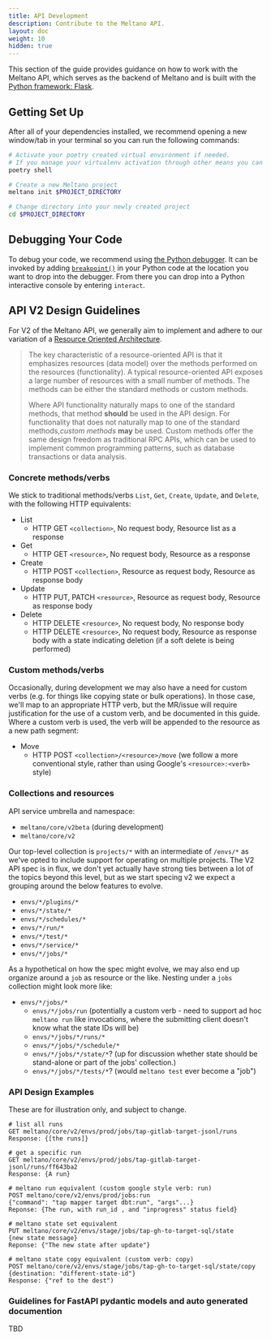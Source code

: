 ```yaml
---
title: API Development
description: Contribute to the Meltano API.
layout: doc
weight: 10
hidden: true
---
```


This section of the guide provides guidance on how to work with the Meltano API, which serves as the backend of Meltano and is built with the [Python framework: Flask](https://github.com/pallets/flask).

## Getting Set Up

After all of your dependencies installed, we recommend opening a new window/tab in your terminal so you can run the following commands:

```bash
# Activate your poetry created virtual environment if needed.
# If you manage your virtualenv activation through other means you can omit this command.
poetry shell

# Create a new Meltano project
meltano init $PROJECT_DIRECTORY

# Change directory into your newly created project
cd $PROJECT_DIRECTORY
```

## Debugging Your Code

To debug your code, we recommend using [the Python debugger](https://docs.python.org/3/library/pdb.html). It can be invoked by adding [`breakpoint()`](https://docs.python.org/3/library/functions.html#breakpoint) in your Python code at the location you want to drop into the debugger. From there you can drop into a Python interactive console by entering `interact`.

## API V2 Design Guidelines

For V2 of the Meltano API, we generally aim to implement and adhere to our variation of a [Resource Oriented Architecture](https://cloud.google.com/apis/design/resources).

> The key characteristic of a resource-oriented API is that it emphasizes resources (data model) over the methods performed on the resources (functionality).
> A typical resource-oriented API exposes a large number of resources with a small number of methods.
> The methods can be either the standard methods or custom methods.
>
> Where API functionality naturally maps to one of the standard methods, that method **should** be used in the API design.
> For functionality that does not naturally map to one of the standard methods,*custom methods* **may** be used.
> Custom methods offer the same design freedom as traditional RPC APIs, which can be used to implement common programming patterns, such as database transactions or data analysis.

### Concrete methods/verbs

We stick to traditional methods/verbs `List`, `Get`, `Create`, `Update`, and `Delete`, with the following HTTP equivalents:

- List
  - HTTP GET `<collection>`, No request body, Resource list as a response
- Get
  - HTTP GET `<resource>`, No request body, Resource as a response
- Create
  - HTTP POST `<collection>`, Resource as request body, Resource as response body
- Update
  - HTTP PUT, PATCH `<resource>`, Resource as request body, Resource as response body
- Delete
  - HTTP DELETE `<resource>`, No request body, No response body
  - HTTP DELETE `<resource>`, No request body, Resource as response body with a state indicating deletion (if a soft delete is being performed)

### Custom methods/verbs

Occasionally, during development we may also have a need for custom verbs (e.g. for things like copying state or bulk operations).
In those case, we'll map to an appropriate HTTP verb, but the MR/issue will require justification for the use of a custom verb, and be documented in this guide.
Where a custom verb is used, the verb will be appended to the resource as a new path segment:

- Move
  - HTTP POST `<collection>/<resource>/move` (we follow a more conventional style, rather than using Google's `<resource>:<verb>` style)

### Collections and resources

API service umbrella and namespace:

 - `meltano/core/v2beta` (during development)
 - `meltano/core/v2`

Our top-level collection is `projects/*` with an intermediate of `/envs/*` as we've opted to include support for operating on multiple projects.
The V2 API spec is in flux, we don't yet actually have strong ties between a lot of the topics beyond this level, but as we start specing v2 we expect a grouping around the below features to evolve.

- `envs/*/plugins/*`
- `envs/*/state/*`
- `envs/*/schedules/*`
- `envs/*/run/*`
- `envs/*/test/*`
- `envs/*/service/*`
- `envs/*/jobs/*`

As a hypothetical on how the spec might evolve, we may also end up organize around a `job` as resource or the like. Nesting under a `jobs` collection might look more like:

- `envs/*/jobs/*`
  - `envs/*/jobs/run` (potentially a custom verb - need to support ad hoc `meltano run`  like invocations, where the submitting client doesn't know what the state IDs will be)
  - `envs/*/jobs/*/runs/*`
  - `envs/*/jobs/*/schedule/*`
  - `envs/*/jobs/*/state/*`? (up for discussion whether state should be stand-alone or part of the jobs' collection.)
  - `envs/*/jobs/*/tests/*`? (would `meltano test` ever become a "job")

### API Design Examples

These are for illustration only, and subject to change.

```
# list all runs
GET meltano/core/v2/envs/prod/jobs/tap-gitlab-target-jsonl/runs
Response: {[the runs]}

# get a specific run
GET meltano/core/v2/envs/prod/jobs/tap-gitlab-target-jsonl/runs/ff643ba2
Response: {A run}

# meltano run equivalent (custom google style verb: run)
POST meltano/core/v2/envs/prod/jobs:run
{"command": "tap mapper target dbt:run", "args"...}
Reponse: {The run, with run_id , and "inprogress" status field}

# meltano state set equivalent
PUT meltano/core/v2/envs/stage/jobs/tap-gh-to-target-sql/state
{new state message}
Reponse: {"The new state after update"}

# meltano state copy equivalent (custom verb: copy)
POST meltano/core/v2/envs/stage/jobs/tap-gh-to-target-sql/state/copy
{destination: "different-state-id"}
Response: {"ref to the dest")
```

### Guidelines for FastAPI pydantic models and auto generated documention

TBD

